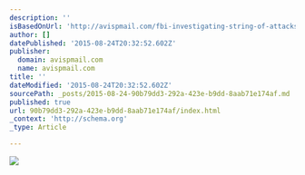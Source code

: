 ```yaml
---
description: ''
isBasedOnUrl: 'http://avispmail.com/fbi-investigating-string-of-attacks-on-ca-backbone/'
author: []
datePublished: '2015-08-24T20:32:52.602Z'
publisher:
  domain: avispmail.com
  name: avispmail.com
title: ''
dateModified: '2015-08-24T20:32:52.602Z'
sourcePath: _posts/2015-08-24-90b79dd3-292a-423e-b9dd-8aab71e174af.md
published: true
url: 90b79dd3-292a-423e-b9dd-8aab71e174af/index.html
_context: 'http://schema.org'
_type: Article

---
```

![](http://avispmail.com/wp-content/uploads/2015/07/35404609_m-692x380.jpg)